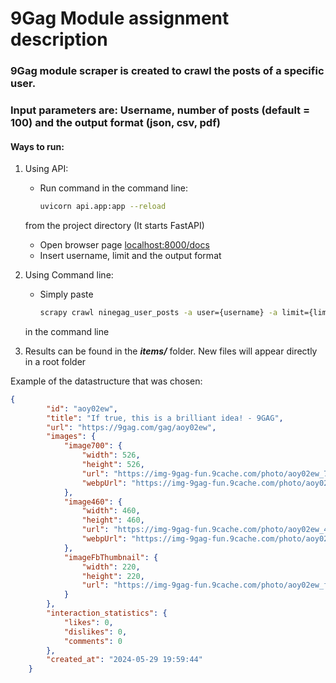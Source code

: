 # 9Gag Module assignment description


### 9Gag module scraper is created to crawl the posts of a specific user.
### Input parameters are: Username, number of posts (default = 100) and the output format (json, csv, pdf)


#### Ways to run:

1. Using API:
   - Run command in the command line: 
      ```bash
      uvicorn api.app:app --reload
   from the project directory (It starts FastAPI)
   - Open browser page [localhost:8000/docs]()
   - Insert username, limit and the output format

2. Using Command line:
   - Simply paste 
      ```bash
      scrapy crawl ninegag_user_posts -a user={username} -a limit={limit} -s OUTPUT_FORMAT={output format} 
   in the command line

3. Results can be found in the ***items/*** folder. New files will appear directly in a root folder


Example of the datastructure that was chosen:


```json
{
        "id": "aoy02ew",
        "title": "If true, this is a brilliant idea! - 9GAG",
        "url": "https://9gag.com/gag/aoy02ew",
        "images": {
            "image700": {
                "width": 526,
                "height": 526,
                "url": "https://img-9gag-fun.9cache.com/photo/aoy02ew_700b.jpg",
                "webpUrl": "https://img-9gag-fun.9cache.com/photo/aoy02ew_700bwp.webp"
            },
            "image460": {
                "width": 460,
                "height": 460,
                "url": "https://img-9gag-fun.9cache.com/photo/aoy02ew_460s.jpg",
                "webpUrl": "https://img-9gag-fun.9cache.com/photo/aoy02ew_460swp.webp"
            },
            "imageFbThumbnail": {
                "width": 220,
                "height": 220,
                "url": "https://img-9gag-fun.9cache.com/photo/aoy02ew_fbthumbnail.jpg"
            }
        },
        "interaction_statistics": {
            "likes": 0,
            "dislikes": 0,
            "comments": 0
        },
        "created_at": "2024-05-29 19:59:44"
    }